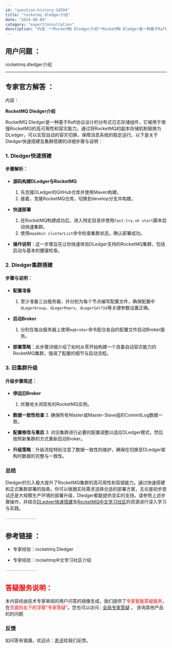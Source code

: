 ```yaml
---
id: "question-history-16594"
title: "rocketmq dledger介绍"
date: "2024-08-09"
category: "expertConsultation"
description: "内容：**RocketMQ Dledger介绍**RocketMQ Dledger是一种基于Raft协议设计的分布式日志存储组件，它被用于增强RocketMQ的高可用性和容灾能力。通过将RocketMQ的副本存储机制替换为DLedger，可以实现自动的容灾切换，保障消息系统的稳定运行。以下是关于Dl"
---
```


## 用户问题 ： 
 rocketmq dledger介绍  

---------------
## 专家官方解答 ：

内容：

**RocketMQ Dledger介绍**

RocketMQ Dledger是一种基于Raft协议设计的分布式日志存储组件，它被用于增强RocketMQ的高可用性和容灾能力。通过将RocketMQ的副本存储机制替换为DLedger，可以实现自动的容灾切换，保障消息系统的稳定运行。以下是关于Dledger快速搭建及集群搭建的详细步骤与说明：

### 1. Dledger快速搭建
#### 步骤解析：
- **源码构建DLedger与RocketMQ**
  1. 先克隆DLedger的GitHub仓库并使用Maven构建。
  2. 接着，克隆RocketMQ仓库，切换到develop分支并构建。
  
- **快速部署**
  1. 在RocketMQ构建成功后，进入特定目录并使用`fast-try.sh start`脚本启动快速集群。
  2. 使用`mqadmin clusterList`命令检查集群状态，确认部署成功。
  
- **操作说明**：这一步骤旨在让你快速体验DLedger支持的RocketMQ集群，包括启动与基本的健康检查。

### 2. Dledger集群搭建
#### 步骤与说明：
- **配置准备**
  1. 至少准备三台服务器，并分别为每个节点编写配置文件，确保配置中`dLegerGroup`、`dLegerPeers`、`dLegerSelfId`等关键参数设置正确。
  
- **启动Broker**
  1. 分别在每台服务器上使用`mqbroker`命令配合各自的配置文件启动Broker服务。
  
- **部署策略**：此步骤详细介绍了如何从零开始构建一个具备自动容灾能力的RocketMQ集群，强调了配置的细节与启动流程。

### 3. 旧集群升级
#### 升级步骤简述：
- **停运旧Broker**
  1. 优雅地关闭现有的RocketMQ实例。
  
- **数据一致性检查**
  2. 确保所有Master或Master-Slave组的CommitLog数据一致。
  
- **配置修改与重启**
  3. 对旧集群进行必要的配置调整以适应DLedger模式，然后按照新集群的方式重新启动Broker。

- **升级策略**：升级流程特别注意了数据一致性的维护，确保在切换至DLedger架构时数据的完整与一致性。

### 总结
Dledger的引入极大提升了RocketMQ集群的高可用性和容错能力。通过快速搭建和正式集群部署的指南，你可以根据实际需求选择合适的部署方案，无论是初步尝试还是大规模生产环境的部署升级，Dledger都能提供坚实的支持。请参照上述步骤操作，并结合[DLedger快速搭建](https://github.com/openmessaging/dledger)及[RocketMQ中文学习社区](https://rocketmq-learning.com)的资源进行深入学习与实践。


<font color="#949494">---------------</font> 


## 参考链接 ：

* 专家经验：rocketmq Dledger 
 
 * 专家经验：rocketmq中文学习社区介绍 


 <font color="#949494">---------------</font> 
 


## <font color="#FF0000">答疑服务说明：</font> 

本内容经由技术专家审阅的用户问答的镜像生成，我们提供了<font color="#FF0000">专家智能答疑服务</font>，在<font color="#FF0000">页面的右下的浮窗”专家答疑“</font>。您也可以访问 : [全局专家答疑](https://answer.opensource.alibaba.com/docs/intro) 。 咨询其他产品的的问题

### 反馈
如问答有错漏，欢迎点：[差评](https://ai.nacos.io/user/feedbackByEnhancerGradePOJOID?enhancerGradePOJOId=16601)给我们反馈。
